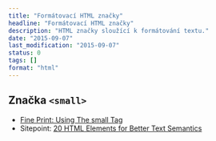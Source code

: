 ```yaml
---
title: "Formátovací HTML značky"
headline: "Formátovací HTML značky"
description: "HTML značky sloužící k formátování textu."
date: "2015-09-07"
last_modification: "2015-09-07"
status: 0
tags: []
format: "html"
---
```


<h2 id="small">Značka <code>&lt;small></code></h2>

<ul>
  <li><a href="http://thenewcode.com/10/Fine-Print-Using-The-small-Tag">Fine Print: Using The small Tag</a></li>
  
  <li>Sitepoint: <a href="http://www.sitepoint.com/20-html-elements-better-text-semantics/">20 HTML Elements for Better Text Semantics</a></li>
</ul>